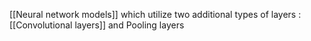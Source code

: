[[Neural network models]] which utilize two additional types of layers : [[Convolutional layers]] and Pooling layers 